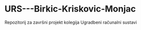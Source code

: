 # URS---Birkic-Kriskovic-Monjac
Repozitorij za završni projekt kolegija Ugradbeni računalni sustavi
